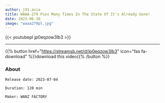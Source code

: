 ```yaml
---
author: j91.asia
title: WAAA-279 Pies Many Times In The State Of It's Already Gone!
date: 2023-06-30
image: "waaa279pl.jpg"
---
```



{{< youtubepl jp0eqzow3lb3 >}}
___

{{% button href="https://streamsb.net/d/jp0eqzow3lb3" icon="fas fa-download" %}}download this video{{% /button %}}
### About

`Release date: 2023-07-04`

`Duration: 120 min`

`Maker:	WANZ FACTORY`